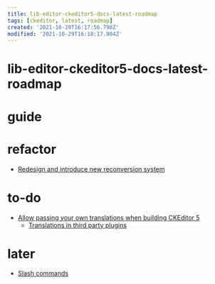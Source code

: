 ```yaml
---
title: lib-editor-ckeditor5-docs-latest-roadmap
tags: [ckeditor, latest, roadmap]
created: '2021-10-29T16:17:56.798Z'
modified: '2021-10-29T16:18:17.804Z'
---
```


# lib-editor-ckeditor5-docs-latest-roadmap

# guide

# refactor

- [Redesign and introduce new reconversion system](https://github.com/ckeditor/ckeditor5/issues/10294)
# to-do
- [Allow passing your own translations when building CKEditor 5](https://github.com/ckeditor/ckeditor5/issues/763)
  - [Translations in third party plugins](https://github.com/ckeditor/ckeditor5/issues/1471)
# later
- [Slash commands](https://github.com/ckeditor/ckeditor5/issues/5714)
